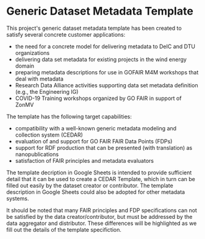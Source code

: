 # Generic Dataset Metadata Template

This project's generic dataset metadata template has been created to satisfy several concrete customer applications:
- the need for a concrete model for delivering metadata to DeIC and DTU organizations 
- delivering data set metadata for existing projects in the wind energy domain
- preparing metadata descriptions for use in GOFAIR M4M workshops that deal with metadata
- Research Data Alliance  activities supporting data set metadata definition (e.g., the Engineering IG)
- COVID-19 Training workshops organized by GO FAIR in support of ZonMV

The template has the following target capabilities:
- compatibility with a well-known generic metadata modeling and collection system (CEDAR)
- evaluation of and support for GO FAIR FAIR Data Points (FDPs)
- support for RDF production that can be presented (with translation) as nanopublications
- satisfaction of FAIR principles and metadata evaluators


The template decription in Google Sheets is intended to provide sufficient detail that it can be used to create a CEDAR Template, 
which in turn can be filled out easily by the dataset creator or contributor. 
The template description in Google Sheets could also be adopted for other metadata systems.

It should be noted that many FAIR principles and FDP specifications can not be satisfied by the data creator/contributor,
but must be addressed by the data aggregator and distributor. 
These differences will be highlighted as we fill out the details of the template specifiction. 

